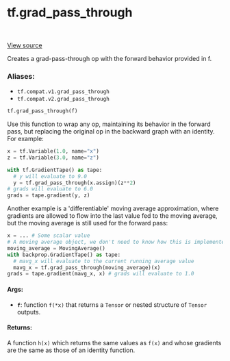 <div itemscope itemtype="http://developers.google.com/ReferenceObject">
<meta itemprop="name" content="tf.grad_pass_through" />
<meta itemprop="path" content="Stable" />
</div>

# tf.grad_pass_through

<!-- Insert buttons -->

<table class="tfo-notebook-buttons tfo-api" align="left">
</table>

<a target="_blank" href="/code/stable/tensorflow/python/ops/custom_gradient.py">View source</a>



<!-- Start diff -->
Creates a grad-pass-through op with the forward behavior provided in f.

### Aliases:

* `tf.compat.v1.grad_pass_through`
* `tf.compat.v2.grad_pass_through`


``` python
tf.grad_pass_through(f)
```



<!-- Placeholder for "Used in" -->

Use this function to wrap any op, maintaining its behavior in the forward
pass, but replacing the original op in the backward graph with an identity.
For example:

```python
x = tf.Variable(1.0, name="x")
z = tf.Variable(3.0, name="z")

with tf.GradientTape() as tape:
  # y will evaluate to 9.0
  y = tf.grad_pass_through(x.assign)(z**2)
# grads will evaluate to 6.0
grads = tape.gradient(y, z)
```

Another example is a 'differentiable' moving average approximation, where
gradients are allowed to flow into the last value fed to the moving average,
but the moving average is still used for the forward pass:

```python
x = ... # Some scalar value
# A moving average object, we don't need to know how this is implemented
moving_average = MovingAverage()
with backprop.GradientTape() as tape:
  # mavg_x will evaluate to the current running average value
  mavg_x = tf.grad_pass_through(moving_average)(x)
grads = tape.gradient(mavg_x, x) # grads will evaluate to 1.0
```

#### Args:


* <b>`f`</b>: function `f(*x)` that returns a `Tensor` or nested structure of `Tensor`
  outputs.


#### Returns:

A function `h(x)` which returns the same values as `f(x)` and whose
gradients are the same as those of an identity function.
